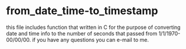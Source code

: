 # from_date_time-to_timestamp

this file includes function that written in C for the purpose of converting date and time info to the number of seconds that passed from 1/1/1970- 00/00/00.
if you have any questions you can e-mail to me.
